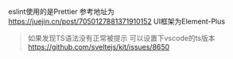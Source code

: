 eslint使用的是Prettier 参考地址为 https://juejin.cn/post/7050127881371910152
UI框架为Element-Plus
> 如果发现TS语法没有正常被提示 可以设置下vscode的ts版本 https://github.com/sveltejs/kit/issues/8650